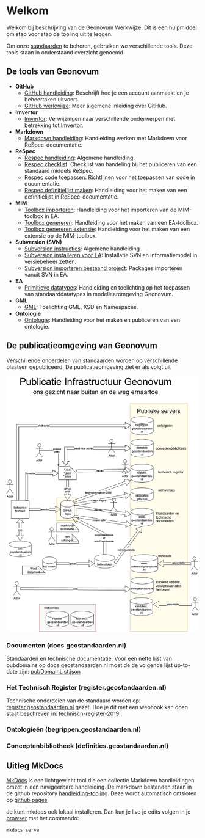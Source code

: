 # Welkom

Welkom bij beschrijving van de Geonovum Werkwijze. Dit is een hulpmiddel om
stap voor stap de tooling uit te leggen.

Om onze [standaarden](https://docs.geostandaarden.nl) te beheren, gebruiken we verschillende tools. Deze tools staan in onderstaand overzicht genoemd.

## De tools van Geonovum

- **GitHub**
  - [GitHub handleiding](GitHub.md): Beschrijft hoe je een account aanmaakt en
    je beheertaken uitvoert.
  - [GitHub werkwijze](GitHub-Inleiding.md): Meer algemene inleiding over GitHub.
- **Imvertor**
  - [Imvertor](Imvertor.md): Verwijzingen naar verschillende onderwerpen met betrekking tot Imvertor.
- **Markdown**
  - [Markdown handleiding](Markdown.md): Handleiding werken met Markdown voor ReSpec-documentatie.
- **ReSpec**
  - [Respec handleiding](ReSpec.md): Algemene handleiding.
  - [Respec checklist](ReSpec-Checklists.md): Checklist van handeling bij het
    publiceren van een standaard middels ReSpec.
  - [Respec code toepassen](ReSpec-code-toepassen.md): Richtlijnen voor het toepassen van code in documentatie.
  - [Respec definitielijst maken](ReSpec-definitielijst-maken.md): Handleiding voor het maken van een definitielijst in ReSpec-documentatie.
- **MIM**
  - [Toolbox importeren](MIM-toolbox-importeren.md): Handleiding voor het importeren van de MIM-toolbox in EA.
  - [Toolbox genereren](MIM-toolbox-genereren.md): Handleiding voor het maken van een EA-toolbox.
  - [Toolbox genereren extensie](MIM-toolbox-genereren-extensie.md): Handleiding voor het maken van een extensie op de MIM-toolbox.
- **Subversion (SVN)**
  - [Subversion instructies](SVN.md): Algemene handleiding
  - [Subversion installeren voor EA](SVN-importeren-bestaand-project): Installatie SVN en informatiemodel in versiebeheer zetten.
  - [Subversion importeren bestaand project](SVN-installeren-voor-EAP): Packages importeren vanuit SVN in EA.
- **EA**
  - [Primitieve datatypes](EA-toepassing-standaarddatatypen.md): Handleiding en toelichting op het toepassen van standaarddatatypes in modelleeromgeving Geonovum.
- **GML**
  - [GML](GML.md): Toelichting GML, XSD en Namespaces.
- **Ontologie**
  - [Ontologie](Handleiding-ontologie-maken-en-publiceren.md): Handleiding voor het maken en publiceren van een ontologie.

## De publicatieomgeving van Geonovum

Verschillende onderdelen van standaarden worden op verschillende plaatsen gepubliceerd. De publicatieomgeving ziet er als volgt uit

![Architectuurplaatje](media/GeonovumInterneArchitectuur.drawio.png)

### Documenten (docs.geostandaarden.nl)

Standaarden en technische documentatie. Voor een nette lijst van pubdomains op docs.geostandaarden.nl moet de de volgende lijst up-to-date zijn: [pubDomainList.json](https://github.com/Geonovum/respec-utils/blob/master/src/autodeploy/config/pubDomainList.json)

### Het Technisch Register (register.geostandaarden.nl)

Technische onderdelen van de standaard worden op: [register.geostandaarden.nl](https://register.geostandaarden.nl) gezet. Hoe je dit met een webhook kan doen staat beschreven in: [technisch-register-2019](https://github.com/Geonovum/technisch-register-2019/blob/master/documentatie/Handleiding%20voor%20beheerders%20informatiemodellen.md)

### Ontologieën (begrippen.geostandaarden.nl)

### Conceptenbibliotheek (definities.geostandaarden.nl)

## Uitleg MkDocs

[MkDocs](https://www.mkdocs.org/) is een lichtgewicht tool die een collectie
Markdown handleidingen omzet in een navigeerbare handleiding. De markdown bestanden staan in de github repository [handleiding-tooling](https://github.com/Geonovum/handleiding-tooling). Deze wordt automatisch ontsloten op [github pages](https://github.com/Geonovum/handleiding-tooling)

Je kunt mkdocs ook lokaal installeren. Dan kun je live je edits volgen in je [browser](http://127.0.0.1:8000/) met het commando:

```
mkdocs serve
```
